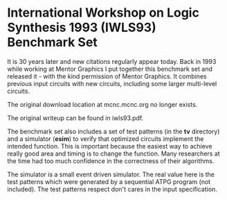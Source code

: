 # International Workshop on Logic Synthesis 1993 (IWLS93) Benchmark Set

It is 30 years later and new citations regularly appear today.  Back in 1993 while working at Mentor Graphics I put together this benchmark set and released it - with the kind permission of Mentor Graphics.  It combines previous input circuits with new circuits, including some larger multi-level circuits.

The original download location at mcnc.mcnc.org no longer exists.

The original writeup can be found in iwls93.pdf.

The benchmark set also includes a set of test patterns (in the **tv** directory) and a simulator (**esim**) to verify that optimized circuits implement the intended function.  This is important because the easiest way to achieve really good area and timing is to change the function.   Many researchers at the time had too much confidence in the correctness of their algorithms.

The simulator is a small event driven simulator.   The real value here is the test patterns which were generated by a sequential ATPG program (not included). The test patterns respect don't cares in the input specification.  

